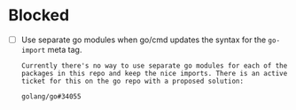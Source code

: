 # Blocked

- [ ] Use separate go modules when go/cmd updates the syntax for the `go-import` meta tag.

      Currently there's no way to use separate go modules for each of the packages in this repo and keep the nice imports. There is an active ticket for this on the go repo with a proposed solution:

      golang/go#34055
